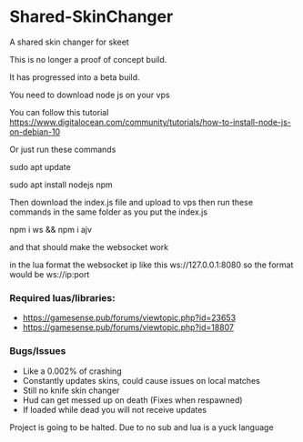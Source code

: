 # Shared-SkinChanger
A shared skin changer for skeet

This is no longer a proof of concept build.

It has progressed into a beta build.

You need to download node js on your vps

You can follow this tutorial https://www.digitalocean.com/community/tutorials/how-to-install-node-js-on-debian-10

Or just run these commands

sudo apt update

sudo apt install nodejs npm

Then download the index.js file and upload to vps then run these commands in the same folder as you put the index.js

npm i ws && npm i ajv

and that should make the websocket work

in the lua format the websocket ip like this ws://127.0.0.1:8080 so the format would be ws://ip:port


### Required luas/libraries:
- https://gamesense.pub/forums/viewtopic.php?id=23653
- https://gamesense.pub/forums/viewtopic.php?id=18807


### Bugs/Issues
- Like a 0.002% of crashing
- Constantly updates skins, could cause issues on local matches
- Still no knife skin changer
- Hud can get messed up on death (Fixes when respawned)
- If loaded while dead you will not receive updates


Project is going to be halted. Due to no sub and lua is a yuck language
